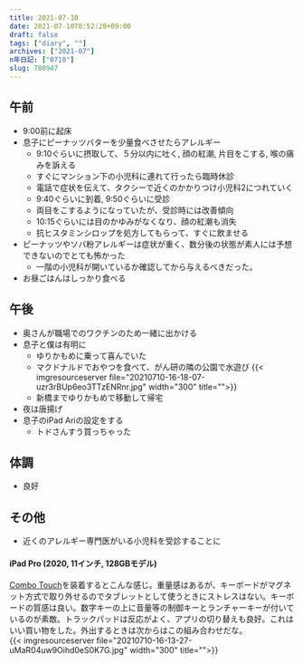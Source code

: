 ```yaml
---
title: 2021-07-10
date: 2021-07-10T0:52:28+09:00
draft: false
tags: ["diary", ""]
archives: ["2021-07"]
n年日記: ["0710"]
slug: 780947
---
```

## 午前
- 9:00前に起床
- 息子にピーナッツバターを少量食べさせたらアレルギー
  - 9:10ぐらいに摂取して、５分以内に吐く, 顔の紅潮, 片目をこする, 喉の痛みを訴える
  - すぐにマンション下の小児科に連れて行ったら臨時休診
  - 電話で症状を伝えて、タクシーで近くのかかりつけ小児科2につれていく
  - 9:40ぐらいに到着, 9:50ぐらいに受診
  - 両目をこするようになっていたが、受診時には改善傾向
  - 10:15ぐらいには目のかゆみがなくなり、顔の紅潮も消失
  - 抗ヒスタミンシロップを処方してもらって、すぐに飲ませる
- ピーナッツやソバ粉アレルギーは症状が重く、数分後の状態が素人には予想できないのでとても怖かった
  - 一階の小児科が開いているか確認してから与えるべきだった。
- お昼ごはんはしっかり食べる
## 午後
- 奥さんが職場でのワクチンのため一緒に出かける
- 息子と僕は有明に
  - ゆりかもめに乗って喜んでいた
  - マクドナルドでおやつを食べて、がん研の隣の公園で水遊び
{{< imgresourceserver file="20210710-16-18-07-uzr3rBUp6eo3TTzENRnr.jpg" width="300" title="">}}
  - 新橋までゆりかもめで移動して帰宅
- 夜は唐揚げ
- 息子のiPad Ariの設定をする
  - トドさんすう買っちゃった
## 体調
- 良好
## その他
- 近くのアレルギー専門医がいる小児科を受診することに
#### iPad Pro (2020, 11インチ, 128GBモデル)  
[Combo Touch](https://www.logicool.co.jp/ja-jp/products/ipad-keyboards/combo-touch-ipad.html)を装着するとこんな感じ。重量感はあるが、キーボードがマグネット方式で取り外せるのでタブレットとして使うときにストレスはない。キーボードの質感は良い。数字キーの上に音量等の制御キーとランチャーキーが付いているのが素敵。トラックパッドは反応がよく、アプリの切り替えも良好。これはいい買い物をした。外出するときは次からはこの組み合わせだな。  
{{< imgresourceserver file="20210710-16-13-27-uMaR04uw9Oihd0eS0K7G.jpg" width="300" title="">}}